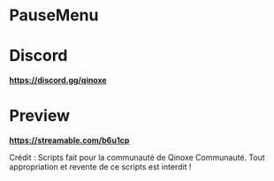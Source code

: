 # PauseMenu

# Discord

**https://discord.gg/qinoxe**

# Preview

**https://streamable.com/b6u1cp**

Crédit : Scripts fait pour la communauté de Qinoxe Communauté. Tout appropriation et revente de ce scripts est interdit ! 
